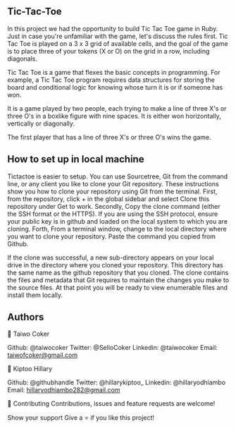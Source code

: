 ## Tic-Tac-Toe

In this project we had the opportunity to build Tic Tac Toe game in Ruby. Just in case you're unfamiliar with the game, let's discuss the rules first. Tic Tac Toe is played on a 3 x 3 grid of available cells, and the goal of the game is to place three of your tokens (X or O) on the grid in a row, including diagonals.

Tic Tac Toe is a game that flexes the basic concepts in programming. For example, a Tic Tac Toe program requires data structures for storing the board and conditional logic for knowing whose turn it is or if someone has won.

It is a game played by two people, each trying to make a line of three X's or three O's in a boxlike figure with nine spaces. It is either won horizontally, vertically or diagonally.

The first player that has a line of three X's or three O's wins the game.

## How to set up in local machine

Tictactoe is easier to setup. You can use Sourcetree, Git from the command line, or any client you like to clone your Git repository. These instructions show you how to clone your repository using Git from the terminal. First, from the repository, click + in the global sidebar and select Clone this repository under Get to work. Secondly, Copy the clone command (either the SSH format or the HTTPS). If you are using the SSH protocol, ensure your public key is in github and loaded on the local system to which you are cloning. Forth, From a terminal window, change to the local directory where you want to clone your repository. Paste the command you copied from Github.

If the clone was successful, a new sub-directory appears on your local drive in the directory where you cloned your repository. This directory has the same name as the github repository that you cloned. The clone contains the files and metadata that Git requires to maintain the changes you make to the source files. At that point you will be ready to view enumerable files and install them locally.

## Authors

👤 Taiwo Coker

Github: @taiwocoker
Twitter: @SelloCoker
Linkedin: @taiwocoker
Email: taiwofcoker@gmail.com

👤 Kiptoo Hillary

Github: @githubhandle
Twitter: @hillarykiptoo_
Linkedin: @hillaryodhiambo
Email: hillaryodhiambo282@gmail.com

🤝 Contributing Contributions, issues and feature requests are welcome!

Show your support Give a ⭐️ if you like this project!
